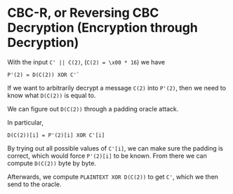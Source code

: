 # CBC-R, or Reversing CBC Decryption (Encryption through Decryption)

With the input `C' || C(2)`, (`C(2) = \x00 * 16`) we have
```
P'(2) = D(C(2)) XOR C'`
```
If we want to arbitrarily decrypt a message `C(2)` into `P'(2)`, then we need to know what `D(C(2))` is equal to.

We can figure out `D(C(2))` through a padding oracle attack.

In particular,
```
D(C(2))[i] = P'(2)[i] XOR C'[i]
```

By trying out all possible values of `C'[i]`, we can make sure the padding is correct, which would force `P'(2)[i]` to be known. From there we can compute `D(C(2))` byte by byte.

Afterwards, we compute `PLAINTEXT XOR D(C(2))` to get `C'`, which we then send to the oracle.

